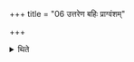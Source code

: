 +++
title = "06 उत्तरेण बहिः प्राग्वंशम्"

+++

<details><summary>थिते</summary>

6. In an enclosed place towards the north, outside the Prāgvaṁśa (shed), the sacrificer gets the hair on the head and beard shaved off—
</details>
